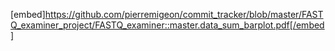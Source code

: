 

[embed]https://github.com/pierremigeon/commit_tracker/blob/master/FASTQ_examiner_project/FASTQ_examiner::master.data_sum_barplot.pdf[/embed]
